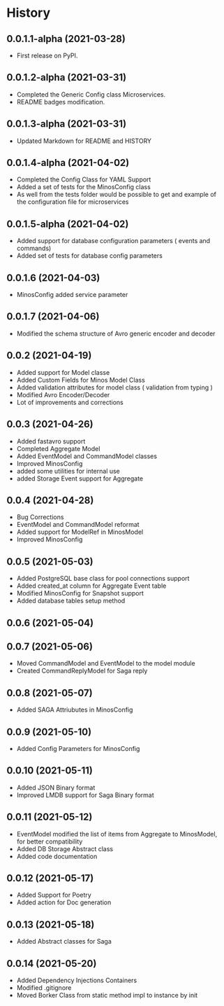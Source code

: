 History
=======

0.0.1.1-alpha (2021-03-28)
------------------

* First release on PyPI.


0.0.1.2-alpha (2021-03-31)
------------------

* Completed the Generic Config class Microservices.
* README badges modification.


0.0.1.3-alpha (2021-03-31)
------------------

* Updated Markdown for README and HISTORY

0.0.1.4-alpha (2021-04-02)
------------------

* Completed the Config Class for YAML Support
* Added a set of tests for the MinosConfig class
* As well from the tests folder would be possible to get and example of
  the configuration file for microservices

0.0.1.5-alpha (2021-04-02)
------------------

* Added support for database configuration parameters ( events and commands)
* Added set of tests for database config parameters

0.0.1.6 (2021-04-03)
------------------

* MinosConfig added service parameter

0.0.1.7 (2021-04-06)
------------------

* Modified the schema structure of Avro generic encoder and decoder


0.0.2 (2021-04-19)
------------------

* Added support for Model classe
* Added Custom Fields for Minos Model Class
* Added validation attributes for model class ( validation from typing )
* Modified Avro Encoder/Decoder
* Lot of improvements and corrections


0.0.3 (2021-04-26)
------------------

* Added fastavro support
* Completed Aggregate Model
* Added EventModel and CommandModel classes
* Improved MinosConfig
* added some utilities for internal use
* added Storage Event support for Aggregate

0.0.4 (2021-04-28)
------------------

* Bug Corrections
* EventModel and CommandModel reformat
* Added support for ModelRef in MinosModel
* Improved MinosConfig

0.0.5 (2021-05-03)
------------------

* Added PostgreSQL base class for pool connections support
* Added created_at column for Aggregate Event table
* Modified MinosConfig for Snapshot support
* Added database tables setup method

0.0.6 (2021-05-04)
------------------


0.0.7 (2021-05-06)
------------------

* Moved CommandModel and EventModel to the model module
* Created CommandReplyModel for Saga reply

0.0.8 (2021-05-07)
------------------

* Added SAGA Attriubutes in MinosConfig

0.0.9 (2021-05-10)
------------------

* Added Config Parameters for MinosConfig

0.0.10 (2021-05-11)
------------------

* Added JSON Binary format
* Improved LMDB support for Saga Binary format

0.0.11 (2021-05-12)
------------------

* EventModel modified the list of items from Aggregate to MinosModel, for better compatibility
* Added DB Storage Abstract class
* Added code documentation

0.0.12 (2021-05-17)
------------------

* Added Support for Poetry
* Added action for Doc generation

0.0.13 (2021-05-18)
------------------

* Added Abstract classes for Saga


0.0.14 (2021-05-20)
------------------

* Added Dependency Injections Containers
* Modified .gitignore
* Moved Borker Class from static method impl to instance by init
